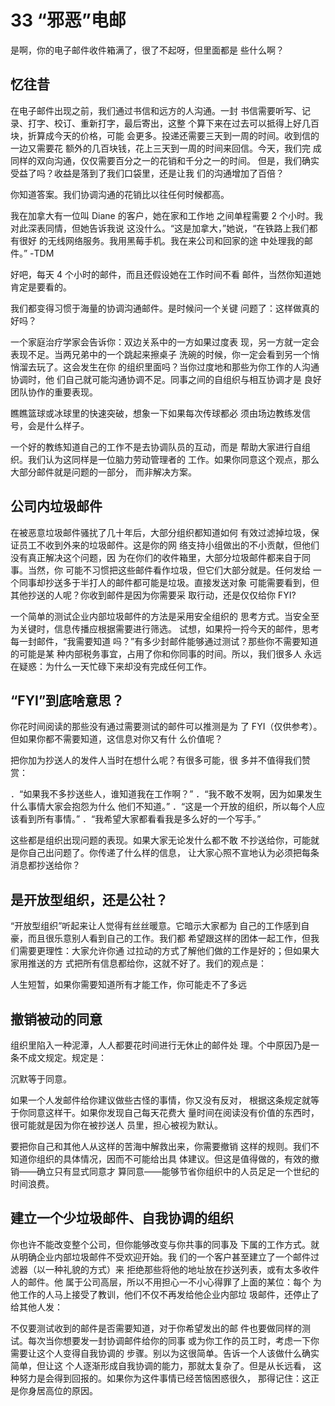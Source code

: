 # 33 “邪恶”电邮

是啊，你的电子邮件收件箱满了，很了不起呀，但里面都是
些什么啊？

## 忆往昔

在电子邮件出现之前，我们通过书信和远方的人沟通。一封
书信需要听写、记录、打字、校订、重新打字，最后寄出，这整
个算下来在过去可以抵得上好几百块，折算成今天的价格，可能
会更多。投递还需要三天到一周的时间。收到信的一边又需要花
额外的几百块钱，花上三天到一周的时间来回信。今天，我们完
成同样的双向沟通，仅仅需要百分之一的花销和千分之一的时间。
但是，我们确实受益了吗？收益是落到了我们口袋里，还是让我
们的沟通增加了百倍？

你知道答案。我们协调沟通的花销比以往任何时候都高。

我在加拿大有一位叫 Diane 的客户，她在家和工作地
之间单程需要 2 个小时。我对此深表同情，但她告诉我说
这没什么。“这是加拿大，”她说，“在铁路上我们都有很好
的无线网络服务。我用黑莓手机。我在来公司和回家的途
中处理我的邮件。”
-TDM

好吧，每天 4 个小时的邮件，而且还假设她在工作时间不看
邮件，当然你知道她肯定是要看的。

我们都变得习惯于海量的协调沟通邮件。是时候问一个关键
问题了：这样做真的好吗？

一个家庭治疗学家会告诉你：双边关系中的一方如果过度表
现，另一方就一定会表现不足。当两兄弟中的一个跳起来擦桌子
洗碗的时候，你一定会看到另一个悄悄溜去玩了。这会发生在你
的组织里面吗？当你过度地和那些为你工作的人沟通协调时，他
们自己就可能沟通协调不足。同事之间的自组织与相互协调才是
良好团队协作的重要表现。

瞧瞧篮球或冰球里的快速突破，想象一下如果每次传球都必
须由场边教练发信号，会是什么样子。

一个好的教练知道自己的工作不是去协调队员的互动，而是
帮助大家进行自组织。我们认为这同样是一位脑力劳动管理者的
工作。如果你同意这个观点，那么大部分邮件就是问题的一部分，
而非解决方案。

## 公司内垃圾邮件

在被恶意垃圾邮件骚扰了几十年后，大部分组织都知道如何
有效过滤掉垃圾，保证员工不收到外来的垃圾邮件。这是你的网
络支持小组做出的不小贡献，但他们没有真正解决这个问题，因
为在你们的收件箱里，大部分垃圾邮件都来自于同事。当然，你
可能不习惯把这些邮件看作垃圾，但它们大部分就是。任何发给
一个同事却抄送多于半打人的邮件都可能是垃圾。直接发送对象
可能需要看到，但其他抄送的人呢？你收到邮件是因为你需要采
取行动，还是仅仅给你 FYI?

一个简单的测试企业内部垃圾邮件的方法是采用安全组织的
思考方式。当安全至为关键时，信息传播应根据需要进行筛选。
试想，如果捋一捋今天的邮件，思考每一封邮件，“我需要知道
吗？”有多少封邮件能够通过测试？那些你不需要知道的可能是某
种内部税务事宜，占用了你和你同事的时间。所以，我们很多人
永远在疑惑：为什么一天忙碌下来却没有完成任何工作。

## “FYI”到底啥意思？

你花时间阅读的那些没有通过需要测试的邮件可以推测是为
了 FYI（仅供参考）。但如果你都不需要知道，这信息对你又有什
么价值呢？

把你加为抄送人的发件人当时在想什么呢？有很多可能，很
多并不值得我们赞赏：

．“如果我不多抄送些人，谁知道我在工作啊？”
．“我不敢不发啊，因为如果发生什么事情大家会抱怨为什么
他们不知道。”
．“这是一个开放的组织，所以每个人应该看到所有事情。”
．“我希望大家都看看我是多么好的一个写手。”

这些都是组织出现问题的表现。如果大家无论发什么都不敢
不抄送给你，可能就是你自己出问题了。你传递了什么样的信息，
让大家心照不宣地认为必须把每条消息都抄送给你？

## 是开放型组织，还是公社？

“开放型组织”听起来让人觉得有丝丝暖意。它暗示大家都为
自己的工作感到自豪，而且很乐意别人看到自己的工作。我们都
希望跟这样的团体一起工作，但我们需要更理性：大家允许你通
过拉动的方式了解他们做的工作是好的；但如果大家用推送的方
式把所有信息都给你，这就不好了。我们的观点是：

人生短暂，如果你需要知道所有才能工作，你可能走不了多远

## 撤销被动的同意

组织里陷入一种泥潭，人人都要花时间进行无休止的邮件处
理。个中原因乃是一条不成文规定。规定是：

沉默等于同意。

如果一个人发邮件给你建议做些古怪的事情，你又没有反对，
根据这条规定就等于你同意这样干。如果你发现自己每天花费大
量时间在阅读没有价值的东西时，很可能就是因为你在被抄送人
员里，担心被视为默认。

要把你自己和其他人从这样的苦海中解救出来，你需要撤销
这样的规则。我们不知道你组织的具体情况，因而不可能给出具
体建议。但这是值得做的，有效的撤销——确立只有显式同意才
算同意——能够节省你组织中的人员足足一个世纪的时间浪费。

## 建立一个少垃圾邮件、自我协调的组织

你也许不能改变整个公司，但你能够改变与你共事的同事及
下属的工作方式。就从明确企业内部垃圾邮件不受欢迎开始。我
们的一个客户甚至建立了一个邮件过滤器（以一种礼貌的方式）来
拒绝那些将他的地址放在抄送列表，或有太多收件人的邮件。他
属于公司高层，所以不用担心一不小心得罪了上面的某位：每个
为他工作的人马上接受了教训，他们不仅不再发给他企业内部垃
圾邮件，还停止了给其他人发：

不仅要测试收到的邮件是否需要知道，对于你希望发出的邮
件也要做同样的测试。每次当你想要发一封协调邮件给你的同事
或为你工作的员工时，考虑一下你需要让这个人变得自我协调的
步骤。别以为这很简单。告诉一个人该做什么确实简单，但让这
个人逐渐形成自我协调的能力，那就太复杂了。但是从长远看，
这种努力是会得到回报的。如果你为这件事情已经苦恼困惑很久，
那得记住：这正是你身居高位的原因。
